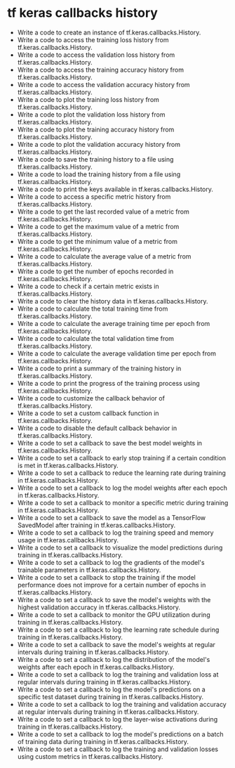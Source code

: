 # tf keras callbacks history

- Write a code to create an instance of tf.keras.callbacks.History.
- Write a code to access the training loss history from tf.keras.callbacks.History.
- Write a code to access the validation loss history from tf.keras.callbacks.History.
- Write a code to access the training accuracy history from tf.keras.callbacks.History.
- Write a code to access the validation accuracy history from tf.keras.callbacks.History.
- Write a code to plot the training loss history from tf.keras.callbacks.History.
- Write a code to plot the validation loss history from tf.keras.callbacks.History.
- Write a code to plot the training accuracy history from tf.keras.callbacks.History.
- Write a code to plot the validation accuracy history from tf.keras.callbacks.History.
- Write a code to save the training history to a file using tf.keras.callbacks.History.
- Write a code to load the training history from a file using tf.keras.callbacks.History.
- Write a code to print the keys available in tf.keras.callbacks.History.
- Write a code to access a specific metric history from tf.keras.callbacks.History.
- Write a code to get the last recorded value of a metric from tf.keras.callbacks.History.
- Write a code to get the maximum value of a metric from tf.keras.callbacks.History.
- Write a code to get the minimum value of a metric from tf.keras.callbacks.History.
- Write a code to calculate the average value of a metric from tf.keras.callbacks.History.
- Write a code to get the number of epochs recorded in tf.keras.callbacks.History.
- Write a code to check if a certain metric exists in tf.keras.callbacks.History.
- Write a code to clear the history data in tf.keras.callbacks.History.
- Write a code to calculate the total training time from tf.keras.callbacks.History.
- Write a code to calculate the average training time per epoch from tf.keras.callbacks.History.
- Write a code to calculate the total validation time from tf.keras.callbacks.History.
- Write a code to calculate the average validation time per epoch from tf.keras.callbacks.History.
- Write a code to print a summary of the training history in tf.keras.callbacks.History.
- Write a code to print the progress of the training process using tf.keras.callbacks.History.
- Write a code to customize the callback behavior of tf.keras.callbacks.History.
- Write a code to set a custom callback function in tf.keras.callbacks.History.
- Write a code to disable the default callback behavior in tf.keras.callbacks.History.
- Write a code to set a callback to save the best model weights in tf.keras.callbacks.History.
- Write a code to set a callback to early stop training if a certain condition is met in tf.keras.callbacks.History.
- Write a code to set a callback to reduce the learning rate during training in tf.keras.callbacks.History.
- Write a code to set a callback to log the model weights after each epoch in tf.keras.callbacks.History.
- Write a code to set a callback to monitor a specific metric during training in tf.keras.callbacks.History.
- Write a code to set a callback to save the model as a TensorFlow SavedModel after training in tf.keras.callbacks.History.
- Write a code to set a callback to log the training speed and memory usage in tf.keras.callbacks.History.
- Write a code to set a callback to visualize the model predictions during training in tf.keras.callbacks.History.
- Write a code to set a callback to log the gradients of the model's trainable parameters in tf.keras.callbacks.History.
- Write a code to set a callback to stop the training if the model performance does not improve for a certain number of epochs in tf.keras.callbacks.History.
- Write a code to set a callback to save the model's weights with the highest validation accuracy in tf.keras.callbacks.History.
- Write a code to set a callback to monitor the GPU utilization during training in tf.keras.callbacks.History.
- Write a code to set a callback to log the learning rate schedule during training in tf.keras.callbacks.History.
- Write a code to set a callback to save the model's weights at regular intervals during training in tf.keras.callbacks.History.
- Write a code to set a callback to log the distribution of the model's weights after each epoch in tf.keras.callbacks.History.
- Write a code to set a callback to log the training and validation loss at regular intervals during training in tf.keras.callbacks.History.
- Write a code to set a callback to log the model's predictions on a specific test dataset during training in tf.keras.callbacks.History.
- Write a code to set a callback to log the training and validation accuracy at regular intervals during training in tf.keras.callbacks.History.
- Write a code to set a callback to log the layer-wise activations during training in tf.keras.callbacks.History.
- Write a code to set a callback to log the model's predictions on a batch of training data during training in tf.keras.callbacks.History.
- Write a code to set a callback to log the training and validation losses using custom metrics in tf.keras.callbacks.History.